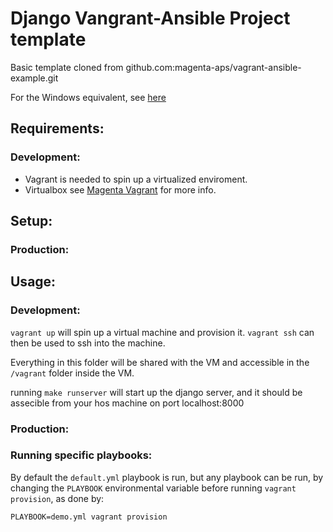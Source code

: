 Django Vangrant-Ansible Project template
========================================

Basic template cloned from github.com:magenta-aps/vagrant-ansible-example.git

For the Windows equivalent, see [here](https://github.com/magenta-aps/vagrant-ansible-example-windows)
## Requirements:

### Development:
- Vagrant is needed to spin up a virtualized enviroment.  
- Virtualbox see [Magenta Vagrant](https://github.com/magenta-aps/vagrant/blob/master/README.md) for more info.

## Setup:



### Production:


## Usage:
### Development:
`vagrant up` will spin up a virtual machine and provision it.
`vagrant ssh` can then be used to ssh into the machine.

Everything in this folder will be shared with the VM and accessible in the  `/vagrant` folder inside the VM.

running `make runserver` will start up the django server, and it should be assecible from your hos machine on port localhost:8000

### Production:


### Running specific playbooks:

By default the `default.yml` playbook is run, but any playbook can be run, by
changing the `PLAYBOOK` environmental variable before running `vagrant provision`,
as done by:

    PLAYBOOK=demo.yml vagrant provision


